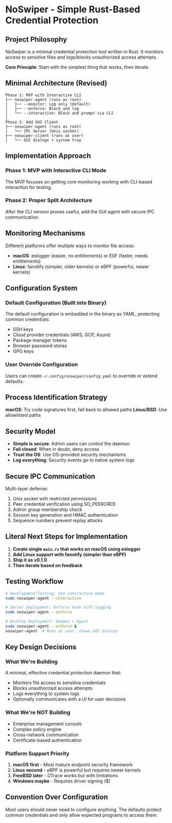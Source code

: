 # NoSwiper - Simple Rust-Based Credential Protection

## Project Philosophy

NoSwiper is a minimal credential protection tool written in Rust. It monitors access to sensitive files and logs/blocks unauthorized access attempts.

**Core Principle**: Start with the simplest thing that works, then iterate.

## Minimal Architecture (Revised)

```
Phase 1: MVP with Interactive CLI
├── noswiper-agent (runs as root)
│   ├── --monitor: Log only (default)
│   ├── --enforce: Block and log
│   └── --interactive: Block and prompt via CLI
│
Phase 2: Add GUI Client
├── noswiper-agent (runs as root)
│   └── IPC Server (Unix socket)
├── noswiper-client (runs as user)
│   └── GUI dialogs + system tray
```

## Implementation Approach

### Phase 1: MVP with Interactive CLI Mode

The MVP focuses on getting core monitoring working with CLI-based interaction for testing.

### Phase 2: Proper Split Architecture

After the CLI version proves useful, add the GUI agent with secure IPC communication.

## Monitoring Mechanisms

Different platforms offer multiple ways to monitor file access:

- **macOS**: eslogger (easier, no entitlements) or ESF (faster, needs entitlements)
- **Linux**: fanotify (simpler, older kernels) or eBPF (powerful, newer kernels)

## Configuration System

### Default Configuration (Built into Binary)

The default configuration is embedded in the binary as YAML, protecting common credentials:
- SSH keys
- Cloud provider credentials (AWS, GCP, Azure)
- Package manager tokens
- Browser password stores
- GPG keys

### User Override Configuration

Users can create `~/.config/noswiper/config.yaml` to override or extend defaults.

## Process Identification Strategy

**macOS**: Try code signatures first, fall back to allowed paths
**Linux/BSD**: Use allowlisted paths

## Security Model

- **Simple is secure**: Admin users can control the daemon
- **Fail closed**: When in doubt, deny access
- **Trust the OS**: Use OS-provided security mechanisms
- **Log everything**: Security events go to native system logs

## Secure IPC Communication

Multi-layer defense:
1. Unix socket with restricted permissions
2. Peer credential verification using SO_PEERCRED
3. Admin group membership check
4. Session key generation and HMAC authentication
5. Sequence numbers prevent replay attacks

## Literal Next Steps for Implementation

1. **Create single `main.rs` that works on macOS using eslogger**
2. **Add Linux support with fanotify (simpler than eBPF)**
3. **Ship it as v0.1.0**
4. **Then iterate based on feedback**

## Testing Workflow

```bash
# Development/Testing: Use interactive mode
sudo noswiper-agent --interactive

# Server Deployment: Enforce mode with logging
sudo noswiper-agent --enforce

# Desktop Deployment: Daemon + Agent
sudo noswiper-agent --enforce &
noswiper-agent  # Runs as user, shows GUI dialogs
```

## Key Design Decisions

### What We're Building
A minimal, effective credential protection daemon that:
- Monitors file access to sensitive credentials
- Blocks unauthorized access attempts
- Logs everything to system logs
- Optionally communicates with a UI for user decisions

### What We're NOT Building
- Enterprise management console
- Complex policy engine
- Cross-network communication
- Certificate-based authentication

### Platform Support Priority
1. **macOS first** - Most mature endpoint security framework
2. **Linux second** - eBPF is powerful but requires newer kernels
3. **FreeBSD later** - DTrace works but with limitations
4. **Windows maybe** - Requires driver signing ($)

## Convention Over Configuration
Most users should never need to configure anything. The defaults protect common credentials and only allow expected programs to access them.